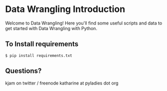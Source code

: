 Data Wrangling Introduction
=======================

Welcome to Data Wrangling! Here you'll find some useful scripts and data to get started with Data Wrangling with Python. 

To Install requirements
-----------------------
    $ pip install requirements.txt



Questions?
----------

kjam on twitter / freenode
katharine at pyladies dot org

